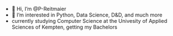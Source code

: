 - 👋 Hi, I’m @P-Reitmaier
- 👀 I’m interested in Python, Data Science, D&D, and much more
- currently studying Computer Science at the Univesity of Applied Sciences of Kempten, getting my Bachelors

<!---
P-Reitmaier/P-Reitmaier is a ✨ special ✨ repository because its `README.md` (this file) appears on your GitHub profile.
You can click the Preview link to take a look at your changes.
--->
